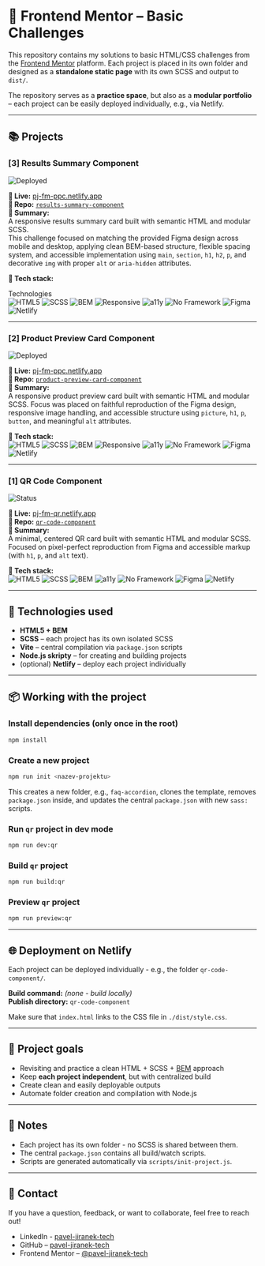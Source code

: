 # 🧱 Frontend Mentor – Basic Challenges

This repository contains my solutions to basic HTML/CSS challenges from the [Frontend Mentor](https://www.frontendmentor.io/) platform.
Each project is placed in its own folder and designed as a **standalone static page** with its own SCSS and output to `dist/`.

The repository serves as a **practice space**, but also as a **modular portfolio** – each project can be easily deployed individually, e.g., via Netlify.

---

## 📚 Projects

### [3] Results Summary Component
![Deployed](https://img.shields.io/badge/status-🚀%20deployed-brightgreen)  

**🔗 Live:** [pj-fm-ppc.netlify.app](https://pj-fm-rsc.netlify.app/)  
**📁 Repo:** [`results-summary-component`]([url](https://github.com/pavel-jiranek-tech/frontend-mentor-basic/tree/main/results-summary-component))  
**📝 Summary:**  
A responsive results summary card built with semantic HTML and modular SCSS.  
This challenge focused on matching the provided Figma design across mobile and desktop, applying clean BEM-based structure, flexible spacing system, and accessible implementation using `main`, `section`, `h1`, `h2`, `p`, and decorative `img` with proper `alt` or `aria-hidden` attributes.  

**🔧 Tech stack:** 

Technologies  
![HTML5](https://img.shields.io/badge/HTML5-%23E34F26.svg?&logo=html5&logoColor=white)
![SCSS](https://img.shields.io/badge/SCSS-%23CD6799.svg?&logo=sass&logoColor=white)
![BEM](https://img.shields.io/badge/BEM-blue)
![Responsive](https://img.shields.io/badge/Responsive_Design-2196f3)
![a11y](https://img.shields.io/badge/Accessibility_AA-5cb85c)
![No Framework](https://img.shields.io/badge/No_Framework-lightgrey)
![Figma](https://img.shields.io/badge/Figma_Design-FF7262?logo=figma&logoColor=white)
![Netlify](https://img.shields.io/badge/Netlify-00C7B7?logo=netlify&logoColor=white)

---


### [2] Product Preview Card Component  
![Deployed](https://img.shields.io/badge/status-🚀%20deployed-brightgreen)  

**🔗 Live:** [pj-fm-ppc.netlify.app](https://pj-fm-ppc.netlify.app/)  
**📁 Repo:** [`product-preview-card-component`](https://github.com/pavel-jiranek-tech/frontend-mentor-basic/tree/main/product-preview-card-component)   
**📝 Summary:**  
A responsive product preview card built with semantic HTML and modular SCSS.
Focus was placed on faithful reproduction of the Figma design, responsive image handling, and accessible structure using `picture`, `h1`, `p`, `button`, and meaningful `alt` attributes.  

**🔧 Tech stack:**  
![HTML5](https://img.shields.io/badge/HTML5-%23E34F26.svg?&logo=html5&logoColor=white)
![SCSS](https://img.shields.io/badge/SCSS-%23CD6799.svg?&logo=sass&logoColor=white)
![BEM](https://img.shields.io/badge/BEM-blue)
![Responsive](https://img.shields.io/badge/Responsive_Design-2196f3)
![a11y](https://img.shields.io/badge/Accessibility_AA-5cb85c)
![No Framework](https://img.shields.io/badge/No_Framework-lightgrey)
![Figma](https://img.shields.io/badge/Figma_Design-FF7262?logo=figma&logoColor=white)
![Netlify](https://img.shields.io/badge/Netlify-00C7B7?logo=netlify&logoColor=white)

---

### [1] QR Code Component
![Status](https://img.shields.io/badge/status-🚀%20deployed-brightgreen)  

**🔗 Live:** [pj-fm-qr.netlify.app](https://pj-fm-qr.netlify.app/)  
**📁 Repo:** [`qr-code-component`](https://github.com/pavel-jiranek-tech/frontend-mentor-basic/tree/main/qr-code-component)  
**📝 Summary:**  
A minimal, centered QR card built with semantic HTML and modular SCSS.  
Focused on pixel-perfect reproduction from Figma and accessible markup (with `h1`, `p`, and `alt` text).  

**🔧 Tech stack:**  
![HTML5](https://img.shields.io/badge/HTML5-%23E34F26.svg?&logo=html5&logoColor=white)
![SCSS](https://img.shields.io/badge/SCSS-%23CD6799.svg?&logo=sass&logoColor=white)
![BEM](https://img.shields.io/badge/BEM-blue)
![a11y](https://img.shields.io/badge/Accessibility_AA-5cb85c)
![No Framework](https://img.shields.io/badge/No_Framework-lightgrey)
![Figma](https://img.shields.io/badge/Figma_Design-FF7262?logo=figma&logoColor=white)
![Netlify](https://img.shields.io/badge/Netlify-00C7B7?logo=netlify&logoColor=white)

---

## 🚀 Technologies used

- **HTML5 + BEM**
- **SCSS** – each project has its own isolated SCSS
- **Vite** – central compilation via `package.json` scripts
- **Node.js skripty** – for creating and building projects
- (optional) **Netlify** – deploy each project individually

---

## 📦 Working with the project

### Install dependencies (only once in the root)

```bash
npm install
```

### Create a new project

```bash
npm run init <nazev-projektu>
```

This creates a new folder, e.g., `faq-accordion`, clones the template, removes `package.json` inside, and updates the central `package.json` with new `sass:` scripts.

### Run `qr` project in dev mode

```bash
npm run dev:qr
```

### Build `qr` project

```bash
npm run build:qr
```

### Preview `qr` project

```bash
npm run preview:qr
```

---

## 🌐 Deployment on Netlify

Each project can be deployed individually - e.g., the folder `qr-code-component/`.

**Build command:** *(none - build locally)*  
**Publish directory:** `qr-code-component`

Make sure that `index.html` links to the CSS file in `./dist/style.css`.

---

## 🧠 Project goals

- Revisiting and practice a clean HTML + SCSS + [BEM](https://en.bem.info/methodology/) approach
- Keep **each project independent**, but with centralized build
- Create clean and easily deployable outputs
- Automate folder creation and compilation with Node.js

---

## 📌 Notes

- Each project has its own folder - no SCSS is shared between them.
- The central `package.json` contains all build/watch scripts.
- Scripts are generated automatically via `scripts/init-project.js`.

---

## 🤝 Contact

If you have a question, feedback, or want to collaborate, feel free to reach out!

- LinkedIn - [pavel-jiranek-tech](https://www.linkedin.com/in/pavel-jiranek-tech/)
- GitHub – [pavel-jiranek-tech](https://github.com/pavel-jiranek-tech)
- Frontend Mentor – [@pavel-jiranek-tech](https://www.frontendmentor.io/profile/pavel-jiranek-tech)